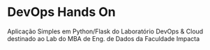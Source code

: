 # DevOps Hands On
Aplicação Simples em Python/Flask do Laboratório DevOps & Cloud destinado ao Lab do MBA de Eng. de Dados da Faculdade Impacta
